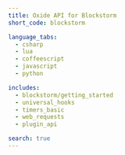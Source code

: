 ```yaml
---
title: Oxide API for Blockstorm
short_code: blockstorm

language_tabs:
  - csharp
  - lua
  - coffeescript
  - javascript
  - python

includes:
  - blockstorm/getting_started
  - universal_hooks
  - timers_basic
  - web_requests
  - plugin_api

search: true
---
```

